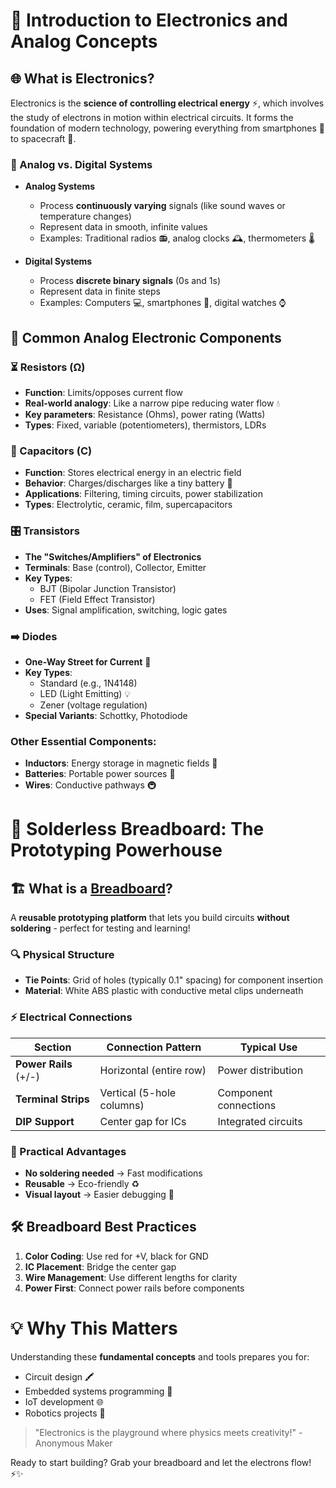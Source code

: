 # 📡 Introduction to Electronics and Analog Concepts

## 🌐 What is Electronics?
Electronics is the **science of controlling electrical energy** ⚡, which involves the study of electrons in motion within electrical circuits. It forms the foundation of modern technology, powering everything from smartphones 📱 to spacecraft 🚀.

### 🔄 Analog vs. Digital Systems
- **Analog Systems**  
  - Process **continuously varying** signals (like sound waves or temperature changes)  
  - Represent data in smooth, infinite values  
  - Examples: Traditional radios 📻, analog clocks 🕰️, thermometers 🌡️  

- **Digital Systems**  
  - Process **discrete binary signals** (0s and 1s)  
  - Represent data in finite steps  
  - Examples: Computers 💻, smartphones 📱, digital watches ⌚  

## 🔧 Common Analog Electronic Components

### ⏳ Resistors (Ω)
- **Function**: Limits/opposes current flow  
- **Real-world analogy**: Like a narrow pipe reducing water flow 💧  
- **Key parameters**: Resistance (Ohms), power rating (Watts)  
- **Types**: Fixed, variable (potentiometers), thermistors, LDRs  

### 🔋 Capacitors (C)
- **Function**: Stores electrical energy in an electric field  
- **Behavior**: Charges/discharges like a tiny battery 🔄  
- **Applications**: Filtering, timing circuits, power stabilization  
- **Types**: Electrolytic, ceramic, film, supercapacitors  

### 🎛️ Transistors
- **The "Switches/Amplifiers" of Electronics**  
- **Terminals**: Base (control), Collector, Emitter  
- **Key Types**:  
  - BJT (Bipolar Junction Transistor)  
  - FET (Field Effect Transistor)  
- **Uses**: Signal amplification, switching, logic gates  

### ➡️ Diodes
- **One-Way Street for Current** 🚦  
- **Key Types**:  
  - Standard (e.g., 1N4148)  
  - LED (Light Emitting) 💡  
  - Zener (voltage regulation)  
- **Special Variants**: Schottky, Photodiode  

### Other Essential Components:
- **Inductors**: Energy storage in magnetic fields 🧲  
- **Batteries**: Portable power sources 🔋  
- **Wires**: Conductive pathways 🚇  

# 🧩 Solderless Breadboard: The Prototyping Powerhouse

## 🏗️ What is a [Breadboard](https://github.com/PriyathamVarma/Electronics/blob/main/breadboard.md)?
A **reusable prototyping platform** that lets you build circuits **without soldering** - perfect for testing and learning!  

### 🔍 Physical Structure
- **Tie Points**: Grid of holes (typically 0.1" spacing) for component insertion  
- **Material**: White ABS plastic with conductive metal clips underneath  

### ⚡ Electrical Connections
| Section | Connection Pattern | Typical Use |
|---------|--------------------|-------------|
| **Power Rails** (+/-) | Horizontal (entire row) | Power distribution |
| **Terminal Strips** | Vertical (5-hole columns) | Component connections |
| **DIP Support** | Center gap for ICs | Integrated circuits |

### 🎯 Practical Advantages
- **No soldering needed** → Fast modifications  
- **Reusable** → Eco-friendly ♻️  
- **Visual layout** → Easier debugging 👀  

## 🛠️ Breadboard Best Practices
1. **Color Coding**: Use red for +V, black for GND  
2. **IC Placement**: Bridge the center gap  
3. **Wire Management**: Use different lengths for clarity  
4. **Power First**: Connect power rails before components  

# 💡 Why This Matters
Understanding these **fundamental concepts** and tools prepares you for:  
- Circuit design 🖍️  
- Embedded systems programming 🤖  
- IoT development 🌐  
- Robotics projects 🦾  

> "Electronics is the playground where physics meets creativity!" - Anonymous Maker  

Ready to start building? Grab your breadboard and let the electrons flow! ⚡✨

